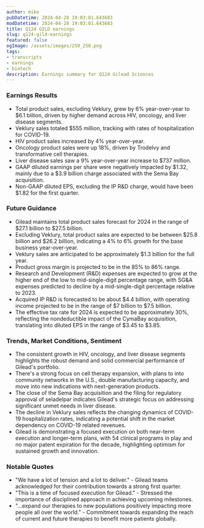 ```yaml
---
author: mike
pubDatetime: 2024-04-28 19:03:01.643683
modDatetime: 2024-04-28 19:03:01.643683
title: Q124 GILD earnings
slug: q124-gild-earnings
featured: false
ogImage: /assets/images/250_250.png
tags:
- transcripts
- earnings
- biotech
description: Earnings summary for Q124 Gilead Sciences
---
```

### Earnings Results
- Total product sales, excluding Veklury, grew by 6% year-over-year to $6.1 billion, driven by higher demand across HIV, oncology, and liver disease segments.
- Veklury sales totaled $555 million, tracking with rates of hospitalization for COVID-19.
- HIV product sales increased by 4% year-over-year.
- Oncology product sales were up 18%, driven by Trodelvy and transformative cell therapies.
- Liver disease sales saw a 9% year-over-year increase to $737 million.
- GAAP diluted earnings per share were negatively impacted by $1.32, mainly due to a $3.9 billion charge associated with the Sema Bay acquisition.
- Non-GAAP diluted EPS, excluding the IP R&D charge, would have been $1.82 for the first quarter.

### Future Guidance
- Gilead maintains total product sales forecast for 2024 in the range of $27.1 billion to $27.5 billion.
- Excluding Veklury, total product sales are expected to be between $25.8 billion and $26.2 billion, indicating a 4% to 6% growth for the base business year-over-year.
- Veklury sales are anticipated to be approximately $1.3 billion for the full year.
- Product gross margin is projected to be in the 85% to 86% range.
- Research and Development (R&D) expenses are expected to grow at the higher end of the low to mid-single-digit percentage range, with SG&A expenses predicted to decline by a mid-single-digit percentage relative to 2023.
- Acquired IP R&D is forecasted to be about $4.4 billion, with operating income projected to be in the range of $7 billion to $7.5 billion.
- The effective tax rate for 2024 is expected to be approximately 30%, reflecting the nondeductible impact of the CymaBay acquisition, translating into diluted EPS in the range of $3.45 to $3.85.

### Trends, Market Conditions, Sentiment
- The consistent growth in HIV, oncology, and liver disease segments highlights the robust demand and solid commercial performance of Gilead's portfolio.
- There's a strong focus on cell therapy expansion, with plans to into community networks in the U.S., double manufacturing capacity, and move into new indications with next-generation products.
- The close of the Sema Bay acquisition and the filing for regulatory approval of seladelpar indicates Gilead's strategic focus on addressing significant unmet needs in liver disease.
- The decline in Veklury sales reflects the changing dynamics of COVID-19 hospitalization rates, indicating a potential shift in the market dependency on COVID-19 related revenues.
- Gilead is demonstrating a focused execution on both near-term execution and longer-term plans, with 54 clinical programs in play and no major patent expiration for the decade, highlighting optimism for sustained growth and innovation.

### Notable Quotes
- "We have a lot of tension and a lot to deliver." - Gilead teams acknowledged for their contribution towards a strong first quarter.
- "This is a time of focused execution for Gilead." - Stressed the importance of disciplined approach in achieving upcoming milestones.
- "...expand our therapies to new populations positively impacting more people all over the world." - Commitment towards expanding the reach of current and future therapies to benefit more patients globally.